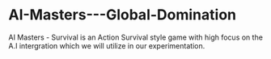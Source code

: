 # AI-Masters---Global-Domination
AI Masters - Survival is an Action Survival style game with high focus on the A.I intergration which we will utilize in our experimentation. 

